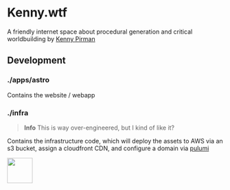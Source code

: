 # Kenny.wtf

A friendly internet space about procedural generation and critical worldbuilding by [Kenny Pirman](https://twitter.com/KennyPirman)

## Development

### ./apps/astro

Contains the website / webapp

### ./infra

> **Info**
> This is way over-engineered, but I kind of like it?

Contains the infrastructure code, which will deploy the assets to AWS via an s3 bucket, assign a cloudfront CDN, and configure a domain via [pulumi](pulumi.com/)

<a href='http://www.recurse.com' title='Made with love at the Recurse Center'><img src='https://cloud.githubusercontent.com/assets/2883345/11322972/9e553260-910b-11e5-8de9-a5bf00c352ef.png' height='59px'/></a>
